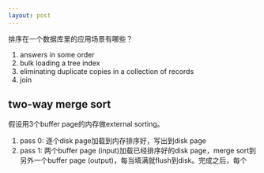 ```yaml
---
layout: post
---
```


排序在一个数据库里的应用场景有哪些？
1. answers in some order
2. bulk loading a tree index
3. eliminating duplicate copies in a collection of records
4. join

## two-way merge sort

假设用3个buffer page的内存做external sorting。

1. pass 0: 逐个disk page加载到内存排序好，写出到disk page
2. pass 1: 两个buffer page (input)加载已经排序好的disk page，merge sort到另外一个buffer page (output)，每当填满就flush到disk。完成之后，每个

